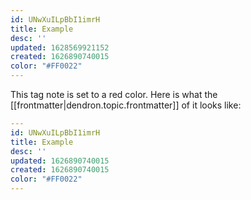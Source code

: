 ```yaml
---
id: UNwXuILpBbI1imrH
title: Example
desc: ''
updated: 1628569921152
created: 1626890740015
color: "#FF0022"
---
```


This tag note is set to a red color. Here is what the [[frontmatter|dendron.topic.frontmatter]] of it looks like:

```yaml
---
id: UNwXuILpBbI1imrH
title: Example
desc: ''
updated: 1626890740015
created: 1626890740015
color: "#FF0022"
---
```